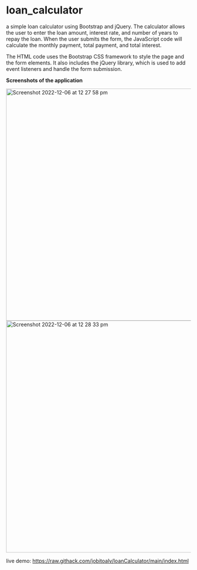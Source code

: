 # loan_calculator
a simple loan calculator using Bootstrap and jQuery. The calculator allows the user to enter the loan amount, interest rate, and number of years to repay the loan. When the user submits the form, the JavaScript code will calculate the monthly payment, total payment, and total interest.

The HTML code uses the Bootstrap CSS framework to style the page and the form elements. It also includes the jQuery library, which is used to add event listeners and handle the form submission.

**Screenshots of the application**


<img width="633" alt="Screenshot 2022-12-06 at 12 27 58 pm" src="https://user-images.githubusercontent.com/74395645/205794128-f01b2c83-193e-41a9-9fce-639beab2e966.png">


<img width="633" alt="Screenshot 2022-12-06 at 12 28 33 pm" src="https://user-images.githubusercontent.com/74395645/205794103-2a17f37f-c0ba-4ae5-8baf-474fabca9b86.png">


live demo:
https://raw.githack.com/jobitoalv/loanCalculator/main/index.html
